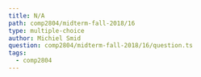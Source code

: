 ```yaml
---
title: N/A
path: comp2804/midterm-fall-2018/16
type: multiple-choice
author: Michiel Smid
question: comp2804/midterm-fall-2018/16/question.ts
tags:
  - comp2804
---
```

